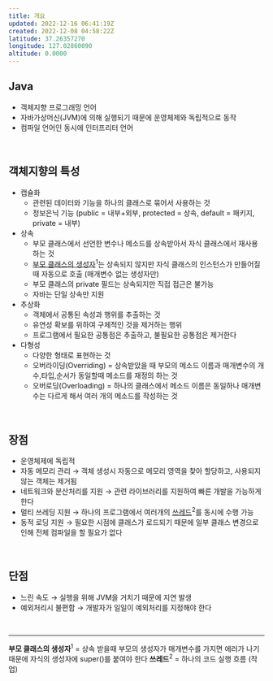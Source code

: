 ```yaml
---
title: 개요
updated: 2022-12-16 06:41:19Z
created: 2022-12-08 04:58:22Z
latitude: 37.26357270
longitude: 127.02860090
altitude: 0.0000
---
```


## Java
- 객체지향 프로그래밍 언어
- 자바가상머신(JVM)에 의해 실행되기 때문에 운영체제와 독립적으로 동작
- 컴파일 언어인 동시에 인터프리터 언어
<br>

## 객체지향의 특성
- 캡슐화
  - 관련된 데이터와 기능을 하나의 클래스로 묶어서 사용하는 것
  - 정보은닉 기능 (public = 내부+외부, protected = 상속, default = 패키지, private = 내부)
- 상속
  - 부모 클래스에서 선언한 변수나 메소드를 상속받아서 자식 클래스에서 재사용 하는 것
  - <ins>부모 클래스의 생성자</ins><sup>1</sup>는 상속되지 않지만 자식 클래스의 인스턴스가 만들어질때 자동으로 호출 (매개변수 없는 생성자만)
  - 부모 클래스의 private 필드는 상속되지만 직접 접근은 불가능 
  - 자바는 단일 상속만 지원
- 추상화
  - 객체에서 공통된 속성과 행위를 추출하는 것
  - 유연성 확보를 위하여 구체적인 것을 제거하는 행위
  - 프로그램에서 필요한 공통점은 추출하고, 불필요한 공통점은 제거한다
- 다형성
  - 다양한 형태로 표현하는 것
  - 오버라이딩(Overriding) = 상속받았을 때 부모의 메소드 이름과 매개변수의 개수,타입,순서가 동일할때 메소드를 재정의 하는 것
  - 오버로딩(Overloading) = 하나의 클래스에서 메소드 이름은 동일하나 매개변수는 다르게 해서 여러 개의 메소드를 작성하는 것
<br>

## 장점
- 운영체제에 독립적
- 자동 메모리 관리
 → 객체 생성시 자동으로 메모리 영역을 찾아 할당하고, 사용되지 않는 객체는 제거됨
- 네트워크와 분산처리를 지원
 → 관련 라이브러리를 지원하여 빠른 개발을 가능하게 한다
- 멀티 쓰레딩 지원
 → 하나의 프로그램에서 여러개의 <ins>쓰레드</ins><sup>2</sup>를 동시에 수행 가능
- 동적 로딩 지원
 → 필요한 시점에 클래스가 로드되기 때문에 일부 클래스 변경으로 인해 전체 컴파일을 할 필요가 없다
<br>

## 단점
- 느린 속도
 → 실행을 위해 JVM을 거치기 때문에 지연 발생
- 예외처리시 불편함
 → 개발자가 일일이 예외처리를 지정해야 한다
<br>

---
**부모 클래스의 생성자**<sup>1</sup> = 상속 받을때 부모의 생성자가 매개변수를 가지면 에러가 나기때문에 자식의 생성자에 super()를 붙여야 한다
**쓰레드**<sup>2</sup> = 하나의 코드 실행 흐름 (작업)